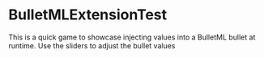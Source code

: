BulletMLExtensionTest
==================

This is a quick game to showcase injecting values into a BulletML bullet at runtime.
Use the sliders to adjust the bullet values
